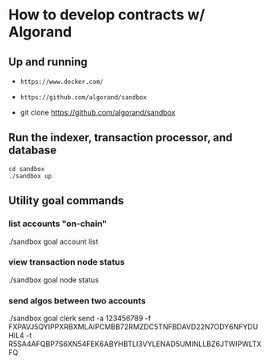 # How to develop contracts w/ Algorand

## Up and running

- `https://www.docker.com/`

- `https://github.com/algorand/sandbox`

- git clone https://github.com/algorand/sandbox

## Run the indexer, transaction processor, and database

``` shell script
cd sandbox
./sandbox up
```

## Utility goal commands

### list accounts "on-chain"

./sandbox goal account list

### view transaction node status

./sandbox goal node status

### send algos between two accounts

./sandbox goal clerk send -a 123456789 -f FXPAVJ5QYIPPXRBXMLAIPCMBB72RMZDC5TNFBDAVD22N7ODY6NFYDUHIL4 -t R5SA4AFQBP7S6XN54FEK6ABYHBTLI3VYLENAD5UMINLLBZ6JTWIPWLTXFQ
